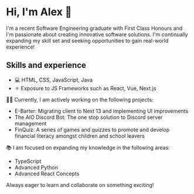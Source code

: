 # Hi, I'm Alex 👋
I'm a recent Software Engineering graduate with First Class Honours and I'm passionate about creating innovative software solutions. I'm continually expanding my skill set and seeking opportunities to gain real-world experience!

## Skills and experience
* 💻 HTML, CSS, JavaScript, Java
* ⚛️ Exposure to JS Frameworks such as React, Vue, Next.js

👨‍💻 Currently, I am actively working on the following projects:

* E-Barter: Migrating client to Next 13 and implementing UI improvements
* The AIO Discord Bot: The one stop solution to Discord server management
* FinQuiz: A series of games and quizzes to promote and develop financial literacy amongst children and school leavers

📚 I am focused on expanding my knowledge in the following areas:

* TypeScript
* Advanced Python
* Advanced React Concepts

Always eager to learn and collaborate on something exciting!
